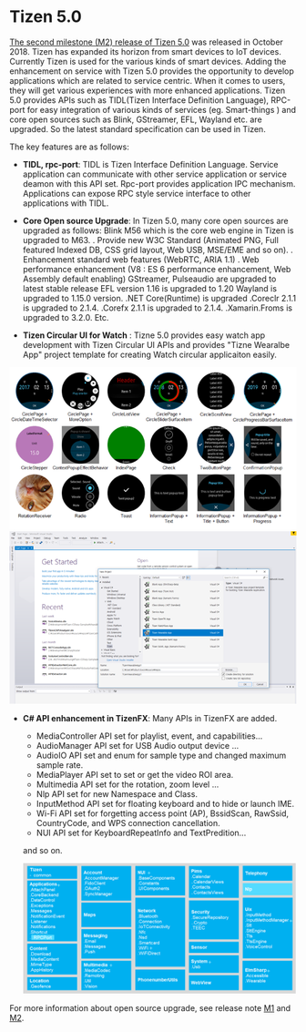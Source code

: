 # Tizen 5.0


[The second milestone (M2) release of Tizen 5.0](../../release-notes/tizen-5-0-m2.md) was released in October 2018. Tizen has expanded its horizon from smart devices to IoT devices. Currently Tizen is used for the various kinds of smart devices.
Adding the enhancement on service with Tizen 5.0 provides the opportunity to develop applications which are related to service centric. When it comes to users, they will get various experiences with more enhanced applications. Tizen 5.0 provides APIs such as TIDL(Tizen Interface Definition Language), RPC-port for easy integration of various kinds of services (eg. Smart-things ) and core open sources such as Blink, GStreamer, EFL, Wayland etc. are upgraded. So the latest standard specification can be used in Tizen.

The key features are as follows:
* **TIDL, rpc-port**: TIDL is Tizen Interface Definition Language. Service application can communicate with other service application or service deamon with this API set. Rpc-port provides application IPC mechanism.
Applications can expose RPC style service interface to other applications with TIDL.

* **Core Open source Upgrade**: In Tizen 5.0, many core open sources are upgraded as follows:
 Blink M56 which is the core web engine in Tizen is upgraded to M63.
   . Provide new W3C Standard (Animated PNG, Full featured Indexed DB, CSS grid layout, Web USB, MSE/EME and so on).
   . Enhancement standard web features (WebRTC, ARIA 1.1)
   . Web performance enhancement (V8 : ES 6 performance enhancement, Web Assembly default enabling)
GStreamer, Pulseaudio are upgraded to latest stable release
    EFL version 1.16 is upgraded to 1.20
Wayland is upgraded to 1.15.0 version.
.NET Core(Runtime) is upgraded
  .Coreclr 2.1.1 is upgraded to 2.1.4.
  .Corefx 2.1.1 is upgraded to 2.1.4.
  .Xamarin.Froms is upgraded to 3.2.0.
Etc.

* **Tizen Circular UI for Watch** : Tizne 5.0 provides easy watch app development with Tizen Circular UI APIs and provides "Tizne Wearalbe App" project template for creating Watch circular applicaiton easily.

![img](media/5.0_introduction_TizenCircularUIforWatch.png)
![img](media/5.0_introduction_TizenCircularUIforWatch_template.png)

* **C# API enhancement in TizenFX**: Many APIs in TizenFX are added.
   - MediaController API set for playlist, event, and capabilities...
   - AudioManager API set for USB Audio output device ...
   - AudioIO API set and enum for sample type and changed maximum sample rate.
   - MediaPlayer API set to set or get the video ROI area.
   - Multimedia API set for the rotation, zoom level ...
   - Nlp API set for new Namespace and Class.
   - InputMethod API set for floating keyboard and to hide or launch IME.
   - Wi-Fi API set for forgetting access point (AP), BssidScan, RawSsid, CountryCode, and WPS connection cancellation.
   - NUI API set for KeyboardRepeatInfo and TextPredition...

    and so on.

  ![img](media/5.0_introduction_TizenFXAPI_v5.png)

For more information about open source upgrade, see release note [M1](../../release-notes/tizen-5-0-m1.md) and [M2](../../release-notes/tizen-5-0-m2.md).
